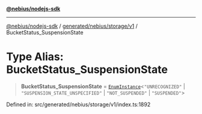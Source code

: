 [**@nebius/nodejs-sdk**](../../../../../README.md)

---

[@nebius/nodejs-sdk](../../../../../README.md) / [generated/nebius/storage/v1](../README.md) / BucketStatus_SuspensionState

# Type Alias: BucketStatus_SuspensionState

> **BucketStatus_SuspensionState** = [`EnumInstance`](../../../../../runtime/protos/enum/type-aliases/EnumInstance.md)\<`"UNRECOGNIZED"` \| `"SUSPENSION_STATE_UNSPECIFIED"` \| `"NOT_SUSPENDED"` \| `"SUSPENDED"`\>

Defined in: src/generated/nebius/storage/v1/index.ts:1892
